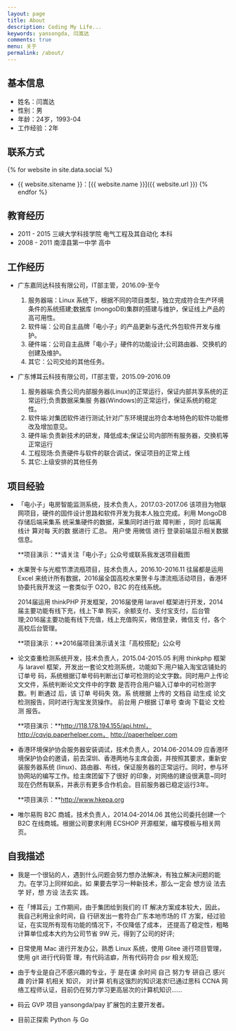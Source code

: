 ```yaml
---
layout: page
title: About
description: Coding My Life...
keywords: yansongda, 闫嵩达
comments: true
menu: 关于
permalink: /about/
---
```


## 基本信息

* 姓名：闫嵩达
* 性别：男
* 年龄：24岁，1993-04
* 工作经验：2年


## 联系方式

{% for website in site.data.social %}
* {{ website.sitename }}：[{{ website.name }}]({{ website.url }})
{% endfor %}

## 教育经历

* 2011 - 2015 三峡大学科技学院 电气工程及其自动化 本科
* 2008 - 2011 南漳县第一中学 高中

## 工作经历

* 广东嘉同达科技有限公司，IT部主管，2016.09-至今
  1. 服务器端：Linux 系统下，根据不同的项目类型，独立完成符合生产环境条件的系统搭建;数据库 (mongoDB)集群的搭建与维护，保证线上产品的高可用性。
  2. 软件端：公司自主品牌「电小子」的产品更新与迭代;外包软件开发与维护。
  3. 硬件端：公司自主品牌「电小子」硬件的功能设计;公司路由器、交换机的创建及维护。 
  4. 其它：公司交给的其他任务。

* 广东博耳云科技有限公司，IT部主管，2015.09-2016.09
  1. 服务器端:负责公司内部服务器(Linux)的正常运行，保证内部共享系统的正常运行;负责数据采集服 务器(Windows)的正常运行，保证系统的稳定性。 
  2. 软件端:对集团软件进行测试;针对广东环境提出符合本地特色的软件功能修改及增加意见。 
  3. 硬件端:负责新技术的研发，降低成本;保证公司内部所有服务器，交换机等正常运行 
  4. 工程现场:负责硬件与软件的联合调试，保证项目的正常上线
  5. 其它:上级安排的其他任务

## 项目经验

* 「电小子」电房智能监测系统，技术负责人，2017.03-2017.06
  该项目为物联网项目，硬件的固件设计思路和软件开发为我本人独立完成。利用 MongoDB 存储后端采集系 统采集硬件的数据，采集同时进行故 障判断 ，同时 后端离 线计 算对每 天的数 据进行 汇总。 用户使 用微信 进行 登录前端显示相关数据信息。

  **项目演示：**请关注「电小子」公众号或联系我发送项目截图

* 水果贺卡与光棍节漂流瓶项目，技术负责人，2016.10-2016.11
  往届都是运用 Excel 来统计所有数据，2016届全国高校水果贺卡与漂流瓶活动项目，香港环协委托我开发这 一套类似于 O2O，B2C 的在线系统。

  2014届运用 thinkPHP 开发框架，2016届使用 laravel 框架进行开发，2014届主要功能有线下充，线上下单 购买，余额支付、支付宝支付，后台管理;2016届主要功能有线下充值，线上充值购买，微信登录，微信支 付，各个高校后台管理。

  **项目演示：**2016届项目演示请关注「高校搭配」公众号

* 论文查重检测系统开发，技术负责人，2015.04-2015.05
  利用 thinkphp 框架与 laravel 框架，开发出一套论文检测系统，功能如下:用户输入淘宝店铺处的订单号 码，系统根据订单号码判断出订单可检测的论文字数。同时用户上传论文文件，系统判断论文文件中的字数 是否符合用户输入订单中的可检测字 数。判 断通过 后，该 订单 号码失 效。系 统根据 上传的 文档自 动生成 论文 检测报告，同时进行淘宝发货操作。 前台用 户根据 订单号 查询 下载论 文检测 报告。 

  **项目演示：**http://118.178.194.155/api.html，http://cqvip.paperhelper.com， http://paperhelper.com

* 香港环境保护协会服务器安装调试，技术负责人，2014.06-2014.09
  应香港环境保护协会的邀请，前去深圳、香港两地与主席会面，并按照其要求，重新安装服务器系统 (linux)、路由器、布线，保证服务器的正常运行。同时，参与环协网站的编写工作。给主席团留下了很好 的印象，对网络的建设很满意~同时现在仍然有联系，并表示有更多合作机会。目前服务器已稳定运行3年。 

  **项目演示：**http://www.hkepa.org

* 唯尔易购 B2C 商城，技术负责人，2014.04-2014.06
  其他公司委托创建一个 B2C 在线商城。根据公司要求利用 ECSHOP 开源框架，编写模板与相关网页。


## 自我描述

* 我是一个很钻的人，遇到什么问题会努力想办法解决，有独立解决问题的能力。在学习上同样如此，如 果要去学习一种新技术，那么一定会 想方设 法去学 好，想 方设 法去实 践。
   
* 在「博耳云」工作期间，由于集团给到我们的 IT 解决方案成本较大，因此，我自己利用业余时间，自 行研发出一套符合广东本地市场的 IT 方案，经过验证，在实现所有现有功能的情况下，不仅降低了成本， 还提高了稳定性，粗略计算单位成本大约为公司节省 9W 元，得到了公司的好评;

* 日常使用 Mac 进行开发办公，熟悉 Linux 系统，使用 Gitee 进行项目管理，使用 git 进行代码管 理，有代码洁癖，所有代码符合 psr 相关规范;

* 由于专业是自己不感兴趣的专业，于 是在课 余时间 自己 努力专 研自己 感兴趣 的计算 机相关 知识， 对计算 机有这强烈的知识渴求!已通过思科 CCNA 网络工程师认证，目前仍在努力学习更高层次的计算机知识...... 

* 码云 GVP 项目 yansongda/pay 扩展包的主要开发者。

* 目前正探索 Python 与 Go

